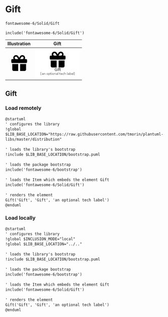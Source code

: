 # Gift


```text
fontawesome-6/Solid/Gift
```

```text
include('fontawesome-6/Solid/Gift')
```



| Illustration | Gift |
| :---: | :---: |
| ![illustration for Illustration](../../fontawesome-6/Solid/Gift.png) | ![illustration for Gift](../../fontawesome-6/Solid/Gift.Local.png) |




## Gift

### Load remotely
```plantuml
@startuml
' configures the library
!global $LIB_BASE_LOCATION="https://raw.githubusercontent.com/tmorin/plantuml-libs/master/distribution"

' loads the library's bootstrap
!include $LIB_BASE_LOCATION/bootstrap.puml

' loads the package bootstrap
include('fontawesome-6/bootstrap')

' loads the Item which embeds the element Gift
include('fontawesome-6/Solid/Gift')

' renders the element
Gift('Gift', 'Gift', 'an optional tech label')
@enduml
```

### Load locally
```plantuml
@startuml
' configures the library
!global $INCLUSION_MODE="local"
!global $LIB_BASE_LOCATION="../.."

' loads the library's bootstrap
!include $LIB_BASE_LOCATION/bootstrap.puml

' loads the package bootstrap
include('fontawesome-6/bootstrap')

' loads the Item which embeds the element Gift
include('fontawesome-6/Solid/Gift')

' renders the element
Gift('Gift', 'Gift', 'an optional tech label')
@enduml
```

